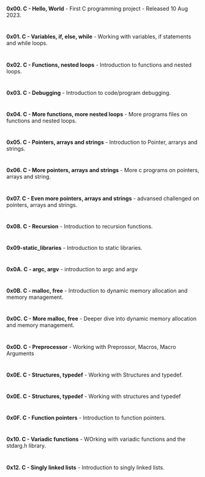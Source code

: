 #
**0x00. C - Hello, World** - First C programming project -  Released 10 Aug 2023.
#
**0x01. C - Variables, if, else, while** -  Working with variables, if statements and while loops.
#
**0x02. C - Functions, nested loops** - Introduction to functions and nested loops.
#
**0x03. C - Debugging** - Introduction to code/program debugging.
#
**0x04. C - More functions, more nested loops** - More programs files on functions and nested loops.
#
**0x05. C - Pointers, arrays and strings** - Introduction to Pointer, arrarys and strings.
#
**0x06. C - More pointers, arrays and strings** - More c programs on pointers, arrays and string.
#
**0x07. C - Even more pointers, arrays and strings** - advansed challenged on pointers, arrays and strings.
#
**0x08. C - Recursion** - Introduction to recursion functions.
#
**0x09-static_libraries** - Introduction to static libraries.
#
**0x0A. C - argc, argv** - introduction to argc and argv
#
**0x0B. C - malloc, free** - Introduction to dynamic memory allocation and memory management.
#
**0x0C. C - More malloc, free** - Deeper dive into dynamic memory allocation and memory management.
#
**0x0D. C - Preprocessor** - Working with Preprossor, Macros, Macro Arguments
#
**0x0E. C - Structures, typedef** - Working with Structures and typedef.
#
**0x0E. C - Structures, typedef** - Working with structures and typedef
#
**0x0F. C - Function pointers** - Introduction to function pointers.
#
**0x10. C - Variadic functions** - WOrking with variadic functions and the stdarg.h library.
#
**0x12. C - Singly linked lists** - Introduction to singly linked lists.
#
